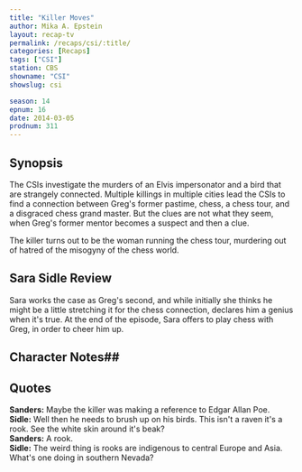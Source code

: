 ```yaml
---
title: "Killer Moves"
author: Mika A. Epstein
layout: recap-tv
permalink: /recaps/csi/:title/
categories: [Recaps]
tags: ["CSI"]
station: CBS
showname: "CSI"
showslug: csi

season: 14  
epnum: 16  
date: 2014-03-05
prodnum: 311  
---
```


## Synopsis

The CSIs investigate the murders of an Elvis impersonator and a bird that are strangely connected. Multiple killings in multiple cities lead the CSIs to find a connection between Greg's former pastime, chess, a chess tour, and a disgraced chess grand master. But the clues are not what they seem, when Greg's former mentor becomes a suspect and then a clue.

The killer turns out to be the woman running the chess tour, murdering out of hatred of the misogyny of the chess world.

## Sara Sidle Review
Sara works the case as Greg's second, and while initially she thinks he might be a little stretching it for the chess connection, declares him a genius when it's true. At the end of the episode, Sara offers to play chess with Greg, in order to cheer him up.

## Character Notes## 

## Quotes

**Sanders:** Maybe the killer was making a reference to Edgar Allan Poe.  
**Sidle:** Well then he needs to brush up on his birds. This isn't a raven it's a rook. See the white skin around it's beak?  
**Sanders:** A rook.  
**Sidle:** The weird thing is rooks are indigenous to central Europe and Asia. What's one doing in southern Nevada?

